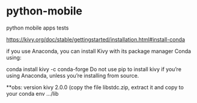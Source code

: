# python-mobile
python mobile apps tests

https://kivy.org/doc/stable/gettingstarted/installation.html#install-conda

if you use Anaconda, you can install Kivy with its package manager Conda using:

conda install kivy -c conda-forge
Do not use pip to install kivy if you’re using Anaconda, unless you’re installing from source.

**obs: version kivy 2.0.0 (copy the file libstdc.zip, extract it and copy to your conda env .../lib


